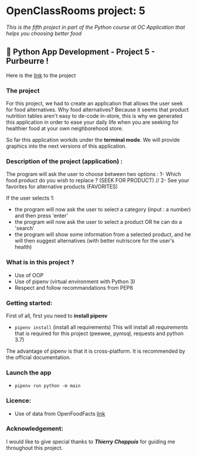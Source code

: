 # OpenClassRooms project: 5
*This is the fifth project in part of the Python course at OC*
*Application that helps you choosing better food*

## :snake: Python App Development - Project 5 - Purbeurre !

Here is the [link](https://github.com/jonathanreveille/OC_projet5.git) to the project

### The project
For this project, we had to create an application that allows the user seek for food alternatives. 
Why food alternatives?
Because it seems that product nutrition tables aren't easy to 
de-code in-store, this is why we generated this application in order 
to ease your daily life when you are seeking for healthier food 
at your own neighborehood store.

So far this application workds under the **terminal mode**. We will 
provide graphics into the next versions of this application.

### Description of the project (application) :
The program will ask the user to choose between two options : 
1- Which food product do you wish to replace ? (SEEK FOR PRODUCT)
// 2- See your favorites for alternative products (FAVORITES)

If the user selects 1:
- the program will now ask the user to select a category (input : a number) and then press 'enter'
- the program will now ask the user to select a product OR he can do a 'search'
- the program will show some information from a selected product, and he will then suggest alternatives (with better nutriscore for the user's health)

### What is in this project ?
- Use of OOP
- Use of pipenv (virtual environment with Python 3)
- Respect and follow recommandations from PEP8

### Getting started:

First of all, first you need to **install pipenv**

* `pipenv install` (install all requirements)
This will install all *requirements* that is required for 
this project (peewee, pymsql, requests and python 3.7)

The advantage of pipenv is that it is cross-platform. It is 
recommended by the official documentation.


### Launch the app
 
* `pipenv run python -m main`

### Licence:
* Use of data from OpenFoodFacts [link](https://fr.openfoodfacts.org)

### Acknowledgement:
I would like to give special thanks to ***Thierry Chappuis***
for guiding me throughout this project.